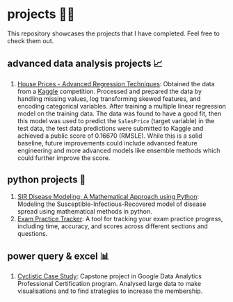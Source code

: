 # projects 👨‍💻
This repository showcases the projects that I have completed. Feel free to check them out.

## advanced data analysis projects 📈
1. [House Prices - Advanced Regression Techniques](https://github.com/harigovindr2003/projects/tree/main/House%20Prices%20-%20Advanced%20Regression%20Techniques): Obtained the data from a [Kaggle](https://www.kaggle.com/competitions/house-prices-advanced-regression-techniques/data) competition. Processed and prepared the data by handling missing values, log transforming skewed features, and encoding categorical variables. After training a multiple linear regression model on the training data. The data was found to have a good fit, then this model was used to predict the `SalesPrice` (target variable) in the test data, the test data predictions were submitted to Kaggle and achieved a public score of 0.16670 (RMSLE). While this is a solid baseline, future improvements could include advanced feature engineering and more advanced models like ensemble methods which could further improve the score.

## python projects 🐍
1. [SIR Disease Modeling: A Mathematical Approach using Python](https://github.com/harigovindr2003/projects/tree/main/SIR%20Disease%20Modeling): Modeling the Susceptible-Infectious-Recovered model of
disease spread using mathematical methods in python.
2. [Exam Practice Tracker](https://github.com/harigovindr2003/projects/tree/main/Exam%20Practice%20Tracker): A tool for tracking your exam practice progress, including time, accuracy, and scores across different sections and questions.

## power query & excel 📊
1. [Cyclistic Case Study](https://github.com/harigovindr2003/projects/tree/main/Cyclistic%20Case%20Study): Capstone project in Google Data Analytics Professional Certification program. Analysed large data to make visualisations and to find strategies to increase the membership.
